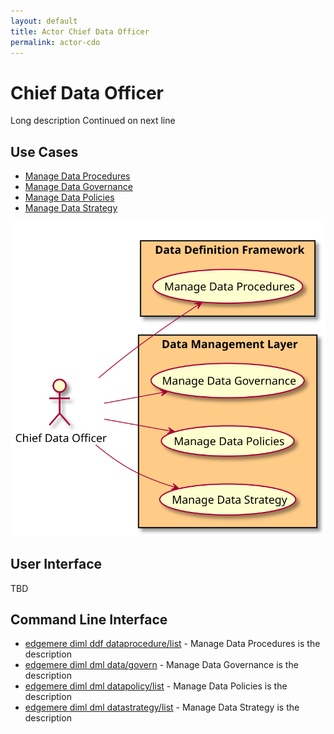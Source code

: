 ```yaml
---
layout: default
title: Actor Chief Data Officer
permalink: actor-cdo
---
```


# Chief Data Officer

Long description Continued on next line



## Use Cases

* [Manage Data Procedures](usecase-ManageDataProcedures)
* [Manage Data Governance](usecase-ManageDataGovernance)
* [Manage Data Policies](usecase-ManageDataPolicies)
* [Manage Data Strategy](usecase-ManageDataStrategy)

  
![Use Case Diagram](./UseCase.svg)

## User Interface
TBD

## Command Line Interface
* [ edgemere diml ddf dataprocedure/list](action--edgemere-diml-ddf-dataprocedure-list) - Manage Data Procedures is the description
* [ edgemere diml dml data/govern](action--edgemere-diml-dml-data-govern) - Manage Data Governance is the description
* [ edgemere diml dml datapolicy/list](action--edgemere-diml-dml-datapolicy-list) - Manage Data Policies is the description
* [ edgemere diml dml datastrategy/list](action--edgemere-diml-dml-datastrategy-list) - Manage Data Strategy is the description

